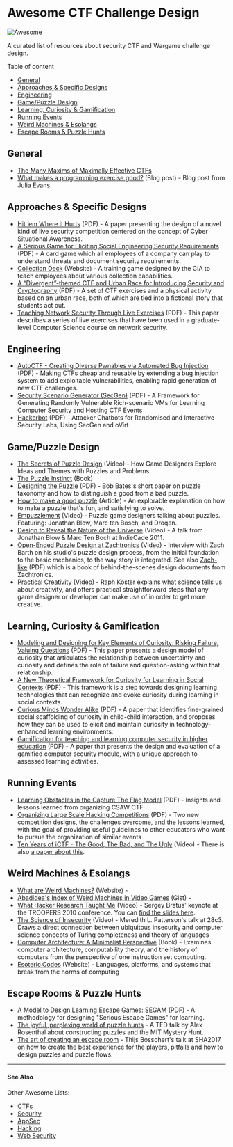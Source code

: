 # Awesome CTF Challenge Design

[![Awesome](https://cdn.rawgit.com/sindresorhus/awesome/d7305f38d29fed78fa85652e3a63e154dd8e8829/media/badge.svg)](https://github.com/sindresorhus/awesome)

A curated list of resources about security CTF and Wargame challenge design.

Table of content

- [General](#general)
- [Approaches & Specific Designs](#approaches--specific-designs)
- [Engineering](#engineering)
- [Game/Puzzle Design](#gamepuzzle-design)
- [Learning, Curiosity & Gamification](#learning-curiosity--gamification)
- [Running Events](#running-events)
- [Weird Machines & Esolangs](#weird-machines--esolangs)
- [Escape Rooms & Puzzle Hunts](#escape-rooms--puzzle-hunts)

## General

- [The Many Maxims of Maximally Effective CTFs](http://captf.com/maxims.html)
- [What makes a programming exercise good?](https://jvns.ca/blog/2019/11/20/what-makes-a-programming-exercise-good/) (Blog post) - Blog post from Julia Evans.

## Approaches & Specific Designs

- [Hit ’em Where it Hurts](https://seclab.bu.edu/people/gianluca/papers/ctf-acsac2011.pdf) (PDF) - A paper presenting the design of a novel kind of live security competition centered on the concept of Cyber Situational Awareness.
- [A Serious Game for Eliciting Social Engineering Security Requirements](https://mediatum.ub.tum.de/doc/1328974/1328974.pdf) (PDF) - A card game which all employees of a company can play to understand threats and document security requirements.
- [Collection Deck](https://www.thegamecrafter.com/games/collection-deck1) (Website) - A training game designed by the CIA to teach employees about various collection capabilities.
- [A “Divergent”-themed CTF and Urban Race for Introducing Security and Cryptography](https://www.usenix.org/conference/ase16/workshop-program/presentation/feng) (PDF) - A set of CTF exercises and a physical activity based on an urban race, both of which are tied into a fictional story that students act out. 
- [Teaching Network Security Through Live Exercises](https://ictf.cs.ucsb.edu/pdfs/2003_WISE_iCTF.pdf) (PDF) - This paper describes a series of live exercises that have been used in a graduate-level Computer Science course on network security.

## Engineering

- [AutoCTF - Creating Diverse Pwnables via Automated Bug Injection](https://rode0day.mit.edu/static/autoctf.pdf) (PDF) - Making CTFs cheap and reusable by extending a bug injection system to add exploitable vulnerabilities, enabling rapid generation of new CTF challenges.
- [Security Scenario Generator (SecGen)](https://www.usenix.org/system/files/conference/ase17/ase17_paper_schreuders.pdf) (PDF) - A Framework for Generating Randomly Vulnerable Rich-scenario VMs for Learning Computer Security and Hosting CTF Events
- [Hackerbot](https://www.usenix.org/system/files/conference/ase18/ase18_hackerbot.pdf) (PDF) - Attacker Chatbots for Randomised and Interactive Security Labs, Using SecGen and oVirt

## Game/Puzzle Design

- [The Secrets of Puzzle Design](https://www.youtube.com/watch?v=hCOHjTX4GYE) (Video) - How Game Designers Explore Ideas and Themes with Puzzles and Problems.
- [The Puzzle Instinct](https://www.amazon.com/Puzzle-Instinct-Meaning-Puzzles-Human/dp/0253217083) (Book)
- [Designing the Puzzle](http://www.lucasstyle.com/tutorials/Designing_The_Puzzle.pdf) (PDF) - Bob Bates's short paper on puzzle taxonomy and how to distinguish a good from a bad puzzle.
- [How to make a good puzzle](https://www.gamasutra.com/blogs/TomHermans/20180829/325469/How_to_make_a_good_puzzle__An_explorable_explanation.php) (Article) - An explorable explanation on how to make a puzzle that's fun, and satisfying to solve.
- [Empuzzlement](https://www.youtube.com/watch?v=Ul_ZfzfHRek) (Video) - Puzzle game designers talking about puzzles. Featuring: Jonathan Blow, Marc ten Bosch, and Droqen.
- [Design to Reveal the Nature of the Universe](https://www.youtube.com/watch?v=OGSeLSmOALU) (Video) - A talk from Jonathan Blow & Marc Ten Boch at IndieCade 2011.
- [Open-Ended Puzzle Design at Zachtronics](https://www.youtube.com/watch?v=U4uH1ynH3Rs) (Video) - Interview with Zach Barth on his studio's puzzle design process, from the initial foundation to the basic mechanics, to the way story is integrated. See also [Zach-like](https://zachtronics.itch.io/zach-like) (PDF) which is a book of behind-the-scenes design documents from Zachtronics.
- [Practical Creativity](https://www.youtube.com/watch?v=zyVTxGpEO30) (Video) - Raph Koster explains what science tells us about creativity, and offers practical straightforward steps that any game designer or developer can make use of in order to get more creative.

## Learning, Curiosity & Gamification 

- [Modeling and Designing for Key Elements of
Curiosity: Risking Failure, Valuing Questions](http://www.digra.org/wp-content/uploads/digital-library/63_DIGRA2017_FP_To_Modelling_Curosity.pdf) (PDF) - This paper presents a design model of curiosity that articulates the relationship between uncertainty and curiosity and defines the role of failure and question-asking within that relationship.
- [A New Theoretical Framework for Curiosity for Learning in Social Contexts](http://www.justinecassell.com/publications/A%20New%20Theoretical%20Framework%20for%20Curiosity%20for%20Learning%20in%20Social%20Contexts.pdf) (PDF) -  This framework is a step towards designing learning technologies that can recognize and
evoke curiosity during learning in social contexts.
- [Curious Minds Wonder Alike](https://zhenbai.io/wp-content/uploads/2018/08/Sinha_Bai_Cassell_EC-TEL_Curious_Minds_Wonder_Alike.pdf) (PDF) - A paper that identifies fine-grained social scaffolding of curiosity in child-child interaction, and proposes how they can be used to elicit and maintain curiosity in technology-enhanced learning environments.
- [Gamification for teaching and learning computer security in higher education](https://www.usenix.org/system/files/conference/ase16/ase16-paper-schreuders.pdf) (PDF) - A paper that presents the design and evaluation of a gamified computer security module, with a unique approach to assessed learning activities.

## Running Events

- [Learning Obstacles in the Capture The Flag Model](https://www.usenix.org/system/files/conference/3gse14/3gse14-chung.pdf) (PDF) - Insights and lessons learned from organizing CSAW CTF
- [Organizing Large Scale Hacking Competitions](https://sites.cs.ucsb.edu/~vigna/publications/2010_childers_boe_cavallaro_cavedon_cova_egele_vigna_dimva10.pdf) (PDF) -  Two new competition designs, the challenges overcome, and the lessons learned, with the goal of providing useful guidelines to other educators who want to pursue the organization of similar events
- [Ten Years of iCTF - The Good, The Bad, and The Ugly](https://www.usenix.org/conference/3gse14/summit-program/presentation/vigna) (Video) - There is also [a paper about this](https://www.researchgate.net/publication/278724640_Ten_Years_of_iCTF_The_Good_The_Bad_and_The_Ugly).

## Weird Machines & Esolangs

- [What are Weird Machines?](https://www.cs.dartmouth.edu/~sergey/wm/) (Website) - 
- [Abadidea's Index of Weird Machines in Video Games](https://gist.github.com/0xabad1dea/7740977) (Gist) - 
- [What Hacker Research Taught Me](https://www.youtube.com/watch?v=Dd9UtHalRDs) (Video) - Sergey Bratus' keynote at the TROOPERS 2010 conference. You can [find the slides here](https://www.cs.dartmouth.edu/~sergey/hc/rss-hacker-research.pdf).
- [The Science of Insecurity](https://www.youtube.com/watch?v=3kEfedtQVOY) (Video) - Meredith L. Patterson's talk at 28c3. Draws a direct connection between ubiquitous insecurity and computer science concepts of Turing completeness and theory of languages
- [Computer Architecture: A Minimalist Perspective](https://www.amazon.ca/Computer-Architecture-Perspective-International-Engineering/dp/1402074166) (Book) - Examines computer architecture, computability theory, and the history of computers from the perspective of one instruction set computing.
- [Esoteric.Codes](https://esoteric.codes) (Website) - Languages, platforms, and systems that break from the norms of computing

## Escape Rooms & Puzzle Hunts

- [A Model to Design Learning Escape Games: SEGAM](https://hal.archives-ouvertes.fr/hal-01744860/document) (PDF) - A methodology for designing "Serious Escape Games" for learning.
- [The joyful, perplexing world of puzzle hunts](https://www.youtube.com/watch?v=v4ly_-IIFCQ) - A TED talk by Alex Rosenthal about constructing puzzles and the MIT Mystery Hunt.
- [The art of creating an escape room](https://www.youtube.com/watch?v=0SH0agcMRuA) - Thijs Bosschert's talk at SHA2017 on how to create the best experience for the players, pitfalls and how to design puzzles and puzzle flows.

---

#### See Also

Other Awesome Lists:

- [CTFs](https://github.com/apsdehal/awesome-ctf#readme)
- [Security](https://github.com/sbilly/awesome-security#readme)
- [AppSec](https://github.com/paragonie/awesome-appsec#readme)
- [Hacking](https://github.com/carpedm20/awesome-hacking#readme)
- [Web Security](https://github.com/qazbnm456/awesome-web-security#readme)
